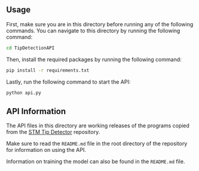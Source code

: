 ## Usage

First, make sure you are in this directory before running any of the following commands. You can navigate to this directory by running the following command:

```bash
cd TipDetectionAPI
```

Then, install the required packages by running the following command:

```bash
pip install -r requirements.txt
```

Lastly, run the following command to start the API:

```bash
python api.py
```

## API Information

The API files in this directory are working releases of the programs copied from the [STM Tip Detector](https://github.com/Superamaja/stm-tip-detector) repository.

Make sure to read the `README.md` file in the root directory of the repository for information on using the API.

Information on training the model can also be found in the `README.md` file.

